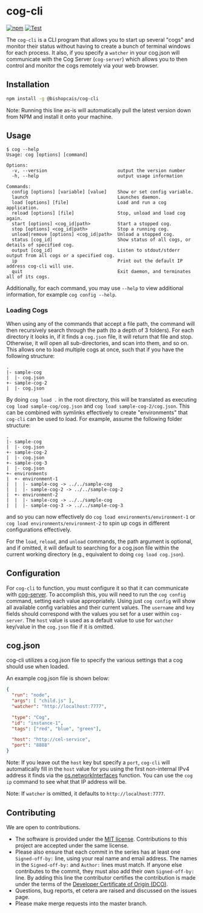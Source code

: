 # cog-cli

[![npm](https://img.shields.io/npm/v/@bishopcais/cog-cli)](https://npmjs.com/package/@bishopcais/cog-cli)
[![Test](https://github.com/bishopcais/cog-cli/actions/workflows/test.yml/badge.svg)](https://github.com/bishopcais/cog-cli/actions/workflows/test.yml)

The `cog-cli` is a CLI program that allows you to start up several "cogs" and
monitor their status without having to create a bunch of terminal windows for each process. It
also, if you specify a `watcher` in your cog.json will communicate with the Cog Server (`cog-server`)
which allows you to then control and monitor the cogs remotely via your web browser.

## Installation

```bash
npm install -g @bishopcais/cog-cli
```

Note: Running this line as-is will automatically pull the latest version down from NPM and install it onto
your machine.

## Usage

```text
$ cog --help
Usage: cog [options] [command]

Options:
  -v, --version                          output the version number
  -h, --help                             output usage information

Commands:
  config [options] [variable] [value]    Show or set config variable.
  launch                                 Launches daemon.
  load [options] [file]                  Load and run a cog application.
  reload [options] [file]                Stop, unload and load cog again.
  start [options] <cog_id|path>          Start a stopped cog.
  stop [options] <cog_id|path>           Stop a running cog.
  unload|remove [options] <cog_id|path>  Unload a stopped cog.
  status [cog_id]                        Show status of all cogs, or details of specified cog.
  output [cog_id]                        Listen to stdout/stderr output from all cogs or a specified cog.
  ip                                     Print out the default IP address cog-cli will use.
  quit                                   Exit daemon, and terminates all of its cogs.
```

Additionally, for each command, you may use `--help` to view additional information, for example `cog config --help`.

### Loading Cogs

When using any of the commands that accept a file path, the command will then recursively search through the path
(to a depth of 3 folders). For each directory it looks in, if it finds a `cog.json` file, it will return that file
and stop. Otherwise, it will open all sub-directories, and scan into them, and so on. This allows one to load
multiple cogs at once, such that if you have the following structure:

```text
.
|- sample-cog
|  |- cog.json
+- sample-cog-2
|  |- cog.json
```

By doing `cog load .` in the root directory, this will be translated as executing `cog load sample-cog/cog.json` and
`cog load sample-cog-2/cog.json`. This can be combined with symlinks effectively to create "environments" that `cog-cli`
can be used to load. For example, assume the following folder structure:

```text
.
|- sample-cog
|  |- cog.json
+- sample-cog-2
|  |- cog.json
+- sample-cog-3
|  |- cog.json
+- environments
|  +- environment-1
|  |  |- sample-cog -> ../../sample-cog
|  |  |- sample-cog-2 -> ../../sample-cog-2
|  +- environment-2
|  |  |- sample-cog -> ../../sample-cog
|  |  |- sample-cog-3 -> ../../sample-cog-3
```

and so you can now effectively do `cog load environments/environment-1` or `cog load environments/environment-2` to spin
up cogs in different configurations effectively.

For the `load`, `reload`, and `unload` commands, the path argument is optional, and if omitted, it will default to
searching for a cog.json file within the current working directory (e.g., equivalent to doing `cog load cog.json`).

## Configuration

For `cog-cli` to function, you must configure it so that it can communicate with [cog-server](https://github.com/bishopcais/cog-server).
To accomplish this, you will need to run the `cog config` command, setting each value
appropriately. Using just `cog config` will show all available config variables and
their current values. The `username` and `key` fields should correspond with the
values you set for a user within `cog-server`. The `host` value is used as a default
value to use for `watcher` key/value in the `cog.json` file if it is omitted.

## cog.json

cog-cli utilizes a cog.json file to specify the various settings that a cog should use when
loaded.

An example cog.json file is shown below:

```json
{
  "run": "node",
  "args": [ "child.js" ],
  "watcher": "http://localhost:7777",

  "type": "Cog",
  "id": "instance-1",
  "tags": ["red", "blue", "green"],

  "host": "http://cel-service",
  "port": "8888"
}
```

Note: If you leave out the `host` key but specify a `port`, `cog-cli` will automatically fill
in the `host` value for you using the first non-internal IPv4 address it finds via the
[os.networkInterfaces](https://nodejs.org/api/os.html#os_os_networkinterfaces) function. You can
use the `cog ip` command to see what that IP address will be.

Note: If `watcher` is omitted, it defaults to `http://localhost:7777`.

## Contributing

We are open to contributions.

* The software is provided under the [MIT license](LICENSE). Contributions to
this project are accepted under the same license.
* Please also ensure that each commit in the series has at least one
`Signed-off-by:` line, using your real name and email address. The names in
the `Signed-off-by:` and `Author:` lines must match. If anyone else
contributes to the commit, they must also add their own `Signed-off-by:`
line. By adding this line the contributor certifies the contribution is made
under the terms of the
[Developer Certificate of Origin (DCO)](DeveloperCertificateOfOrigin.txt).
* Questions, bug reports, et cetera are raised and discussed on the issues page.
* Please make merge requests into the master branch.
